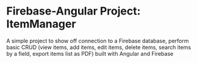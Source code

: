 # Firebase-Angular Project: ItemManager
 A simple project to show off connection to a Firebase  database, perform basic CRUD (view items, add items, edit items, delete items, search items by a field, export items list as PDF) built with Angular and Firebase

